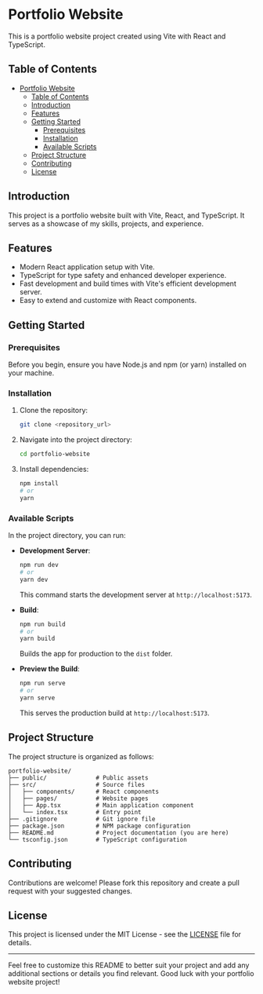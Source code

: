 # Portfolio Website

This is a portfolio website project created using Vite with React and TypeScript.

## Table of Contents

- [Portfolio Website](#portfolio-website)
  - [Table of Contents](#table-of-contents)
  - [Introduction](#introduction)
  - [Features](#features)
  - [Getting Started](#getting-started)
    - [Prerequisites](#prerequisites)
    - [Installation](#installation)
    - [Available Scripts](#available-scripts)
  - [Project Structure](#project-structure)
  - [Contributing](#contributing)
  - [License](#license)

## Introduction

This project is a portfolio website built with Vite, React, and TypeScript. It serves as a showcase of my skills, projects, and experience.

## Features

- Modern React application setup with Vite.
- TypeScript for type safety and enhanced developer experience.
- Fast development and build times with Vite's efficient development server.
- Easy to extend and customize with React components.

## Getting Started

### Prerequisites

Before you begin, ensure you have Node.js and npm (or yarn) installed on your machine.

### Installation

1. Clone the repository:

   ```bash
   git clone <repository_url>
   ```

2. Navigate into the project directory:

   ```bash
   cd portfolio-website
   ```

3. Install dependencies:

   ```bash
   npm install
   # or
   yarn
   ```

### Available Scripts

In the project directory, you can run:

- **Development Server**:

  ```bash
  npm run dev
  # or
  yarn dev
  ```

  This command starts the development server at `http://localhost:5173`.

- **Build**:

  ```bash
  npm run build
  # or
  yarn build
  ```

  Builds the app for production to the `dist` folder.

- **Preview the Build**:
  ```bash
  npm run serve
  # or
  yarn serve
  ```
  This serves the production build at `http://localhost:5173`.

## Project Structure

The project structure is organized as follows:

```
portfolio-website/
├── public/              # Public assets
├── src/                 # Source files
│   ├── components/      # React components
│   ├── pages/           # Website pages
│   ├── App.tsx          # Main application component
│   └── index.tsx        # Entry point
├── .gitignore           # Git ignore file
├── package.json         # NPM package configuration
├── README.md            # Project documentation (you are here)
└── tsconfig.json        # TypeScript configuration
```

## Contributing

Contributions are welcome! Please fork this repository and create a pull request with your suggested changes.

## License

This project is licensed under the MIT License - see the [LICENSE](LICENSE) file for details.

---

Feel free to customize this README to better suit your project and add any additional sections or details you find relevant. Good luck with your portfolio website project!
